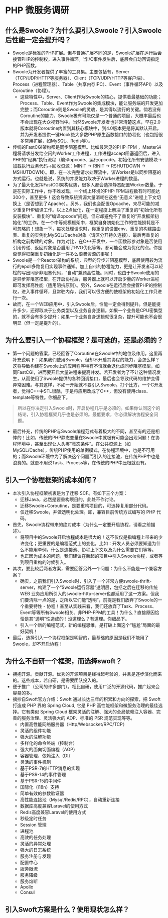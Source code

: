 # PHP 微服务调研
## 什么是Swoole？为什么要引入Swoole？引入Swoole后性能一定会提升吗？
* Swoole是标准的PHP扩展。但与普通扩展不同的是，Swoole扩展在运行后会接管PHP的控制权，进入事件循环。当I/O事件发生后，底层会自动回调指定的PHP函数。
* Swoole为开发者提供了丰富的工具集。主要包括有，Server（TCP/UDP/HTTP等服务器）、Client（TCP/UDP/HTTP等客户端）、Process（进程管理器）、Table（共享内存IPC）、Event（事件循环API）以及Coroutine（协程）。
	* 这些特性中，Server、Client作为Swoole的核心，提供着最基础的功能；Process、Table、Event作为Swoole的集成模块，能让服务端的开发更加完整；而Coroutine则是Swoole的灵魂，是其得以流行的关键。倘若没有Coroutine的能力，Swoole极有可能仅是一个普通的项目，大概率最后也不会出现在大众视野当中。当然Swoole开发者也非常清楚这点，早在2.0版本就将Coroutine内置到其核心模块中，到4.0版本更是将其默认开启，并为开发者提供一键Hook绝大多数PHP原生函数接口的协程化（也包括很多常用扩展，如MySQL、Redis等）。
* 传统的FastCGI架构都是同步阻塞模型。比如最常见的PHP-FPM ，Master进程将请求分发给空闲的Worker工作进程，工作进程accept阻塞返回后，进入PHP的”经典”执行流程（编译opcode、运行opcode。初始化所有安装模块->加载执行业务代码->回收资源：MINIT -> RINIT -> RSHUTDOWN -> MSHUTDOWN）。即，在一次完整请求处理流中，该Worker是以同步阻塞的方式运行。也就是说，系统的并发能力取决于Worker进程的数量。
* 为了最大化发挥FastCGI架构优势，很多人都会选择静态配置Worker数量。于是在实际工作中，你不难发现，一个线上环境的PHP-FPM进程数有时可能达300个，甚至更多！这会导致系统资源大量消耗在这些“无意义”进程上下文切换上（是否想到了Apache）。另外，我们也会配置Opcache，来尽可能的减少重复PHP编译工作。以上2点优化，在一定程度上解决了重复的“初始化所有安装模块”、重复的“编译opcode”问题，但它却避免不了重复的“开发框架初始化”的工作。在一个中等规模框架中，框架自身初始化工作的性能损耗是不可忽略的！想象一下，每次处理请求时，你重复的设置env、重复的构建路由表、重复的实例化MySQL/Cache对象（请区分开持久连接）、最后再重复的析构之前构建的对象。作为对比，在C++开发中，一个函数形参对象是否使用引用传递、返回对象是否启用了RVO优化等等，都可能会成为优化的点。你是否觉得框架重复初始化是一件多么浪费资源的事呢！
* Swoole是一个Reactor架构的系统，典型的异步非阻塞模型，底层使用较为流行的epoll多路复用实现事件通知。加上自带的协程能力，更是让开发者可以轻松的写出同步非阻塞代码，“自动”兼顾高性能。同时，也由于Swoole使用的是异步非阻塞模型，在开启协程后，服务器上就可以开启少量的Worker进程即可发挥高性能（适用阻抗原则）。另外，Swoole在运行后会接管PHP的控制权，进入事件循环，且常驻内存，我们可以很方便的使框架的初始化工作只进行一次。
* 故而，在一个WEB应用中，引入Swoole后，性能一定会得到提升。但是能提升多少，还得取决于业务类型以及业务自身逻辑。如果一个业务是CPU密集型的，就不会有多少提升；如果一个业务自身逻辑就很复杂，提升可能也不会很明显（但一定是提升的）。

## 为什么要引入一个协程框架？是可选的，还是必须的？
* 第一个问题的答案，已经回答了Coroutine在Swoole中的地位及作用。这里再补充说明下：如果我们使用Swoole，但却不开启其协程的能力，会怎么样？这将导致构建在Swoole上的应用程序稍有不慎就会退化成同步阻塞模型，如同FastCGI，进而要开启大量进程来提高并发。若开发者为了不让这种情况发生，从而使用了Swoole提供的各种回调接口，最后也会导致代码的维护变得异常困难。与其这样，不如一开始就不要引入Swoole。打个比方，一个C开发者，觉得C++中STL很酷，于是将应用改成了C++，但没有使用class、template等特性。你细品下。
> 所以在你决定引入Swoole时，开启协程几乎是必须的。如果你认同这个的结论，引入协程框架几乎也是必须的。最低要求，你必须解决协程安全问题。
* 最后补充，传统的PHP与Swoole编程范式有着极大的不同，甚至有的还是相悖的！比如，传统的PHP静态变量在Swoole中就极有可能会出现问题！在协程环境中，甚至出现让人头疼“竞态条件”。在公共资源上（如MySQL/Cache），传统PHP使用的单例模式，在协程环境中，也是不可用的；而Swoole环境中为了解决这个问题而引入的连接池，在传统PHP中也是浪费的。就更不用说Task、Process等，在传统的PHP中压根就没有。

## 引入一个协程框架的成本如何？
* 本次引入协程框架初衷是为了迁移 SCF。有如下三个方案：
    * 迁移Java，必然是要重构项目的，此处不作讨论。
    * 迁移Swoole+Coroutine，是要重构项目的，可选择复用部分代码。
    * 仅迁移Swoole，并做透明化处理。即，兼容目前传统方式编写的 PHP 代码。
* 首先，Swoole协程带来的绝对成本（为什么一定要开启协程，请看之前描述）。
    * 将项目中的Swoole开启协程成本是很大的！这不仅仅是指编程上带来的少许变化；更重要的是编程范式上的变化，比如：开发人员必须要知道为什么不能用单例，什么是连接池、协程上下文以及为什么需要它们等等。
    * 也正因为成本的问题，我们建议在新起的项目中引入Swoole协程，或者等到项目重构的时候引入。
* 其次，要比较后两者方案，需要回答另外一个问题：为什么不能是一个兼容方案？
    * 确实，之前我们引入Swoole时，引入了一个非常方便swoole-thrift-server，构建了一个“Swoole运行容器”透明层，包括之后在迁移的传统 WEB 业务应用所引入的swoole-http-server也都延用了这一方案。但我们要清除一点的是，之所以它们能“透明”，前提是我们放弃了Swoole的一个重要特性 - 协程！甚至从实践来看，我们还放弃了Task、Process、Event等等所有Swoole相关、非PHP-FPM的工具！为什么？直接原因恰恰是其“透明”性造成的！没道理么？有道理。你细品下。
    * 引入一个新的编程范式，新的编程思维，是打破上面这个“尴尬”局面的最好契机！
* 最后，选择引入一个协程框架是明智的，最基础的原因是我们不能用了Swoole，却不开启协程！

## 为什么不自研一个框架，而选择swoft？ 
* 拥抱开源。贡献开源。优秀的开源项目是经得起考验的，并且是逐步演化而来的。这些成本，若自研，是需要团队投入的。
* 便于推广（公司的许多部门）。相比自研，使用广泛的开源代码，推广起来会容易的多。
* 摘抄自Swoft官方介绍：Swoft 通过长达三年的积累和方向的探索，把 Swoft 打造成 PHP 界的 Spring Cloud, 它是 PHP 高性能框架和微服务治理的最佳选择。它有类似 Spring Cloud 框架灵活的注解、强大的全局依赖注入容器、完善的服务治理、灵活强大的 AOP、标准的 PSR 规范实现等等。
	* 内置高性能网络服务器（Http/Websocket/RPC/TCP）
	* 灵活的组件功能
	* 强大的注解功能
	* 多样化的命令终端（控制台）
	* 强大的面向切面编程（AOP）
	* 容器管理，依赖注入（DI）
	* 灵活的事件机制
	* 基于PSR-7的HTTP消息的实现
	* 基于PSR-14的事件管理
	* 基于PSR-15的中间件
	* 国际化（i18n）支持
	* 简单有效的参数验证器
	* 高性能连接池（Mysql/Redis/RPC），自动重新连接
	* 数据库高度兼容Laravel的使用方式
	* Redis高度兼容Laravel的使用方式
	* 秒级定时任务
	* Session 管理
	* 进程池
	* 高效的任务处理
	* 灵活的异常处理
	* 强大的日志系统
	* 服务注册与发现
	* 配置中心
	* 服务限流
	* 服务降级
	* 服务熔断
	* Apollo
	* Consul

## 引入Swoft方案是什么？使用现状怎么样？

